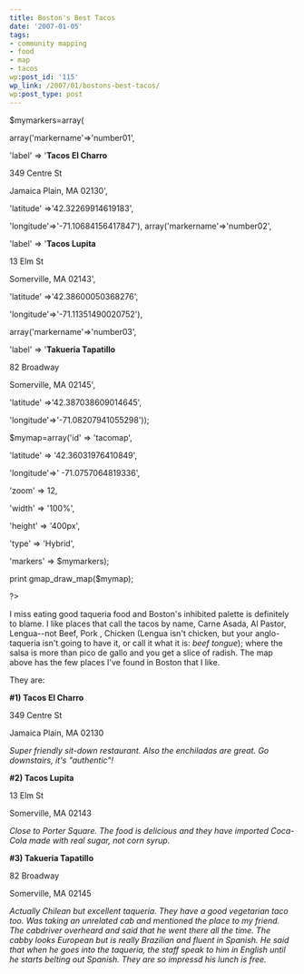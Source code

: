 ```yaml
---
title: Boston's Best Tacos
date: '2007-01-05'
tags:
- community mapping
- food
- map
- tacos
wp:post_id: '115'
wp_link: /2007/01/bostons-best-tacos/
wp:post_type: post
---
```


$mymarkers=array(

array('markername'=>'number01',

'label' => '**Tacos El Charro**

349 Centre St

Jamaica Plain, MA 02130',

'latitude' =>'42.32269914619183',

'longitude'=>'-71.10684156417847'), array('markername'=>'number02',

'label' => '**Tacos Lupita**

13 Elm St

Somerville, MA 02143',

'latitude' =>'42.38600050368276',

'longitude'=>'-71.11351490020752'),

array('markername'=>'number03',

'label' => '**Takueria Tapatillo**

82 Broadway

Somerville, MA 02145',

'latitude' =>'42.387038609014645',

'longitude'=>'-71.08207941055298'));

$mymap=array('id' => 'tacomap',

'latitude' => '42.36031976410849',

'longitude'=>' -71.0757064819336',

'zoom' => 12,

'width' => '100%',

'height' => '400px',

'type' => 'Hybrid',

'markers' => $mymarkers);

print gmap\_draw\_map($mymap);

?>

I miss eating good taqueria food and Boston's inhibited palette is definitely to blame. I like places that call the tacos by name, Carne Asada, Al Pastor, Lengua--not Beef, Pork , Chicken (Lengua isn't chicken, but your anglo-taqueria isn't going to have it, or call it what it is: _beef tongue_); where the salsa is more than pico de gallo and you get a slice of radish. The map above has the few places I've found in Boston that I like.

They are:

**#1) Tacos El Charro**

349 Centre St

Jamaica Plain, MA 02130

_Super friendly sit-down restaurant. Also the enchiladas are great. Go downstairs, it's "authentic"!_

**#2) Tacos Lupita**

13 Elm St

Somerville, MA 02143

_Close to Porter Square. The food is delicious and they have imported Coca-Cola made with real sugar, not corn syrup._

**#3) Takueria Tapatillo**

82 Broadway

Somerville, MA 02145

_Actually Chilean but excellent taqueria. They have a good vegetarian taco too. Was taking an unrelated cab and mentioned the place to my friend. The cabdriver overheard and said that he went there all the time. The cabby looks European but is really Brazilian and fluent in Spanish. He said that when he goes into the taqueria, the staff speak to him in English until he starts belting out Spanish. They are so impressd his lunch is free._
